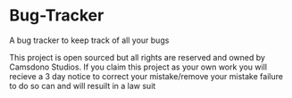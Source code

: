 # Bug-Tracker
A bug tracker to keep track of all your bugs

This project is open sourced but all rights are reserved and owned by Camsdono Studios.
If you claim this project as your own work you will recieve a 3 day notice to correct your mistake/remove your mistake failure to do so can and will resuilt in a law suit
